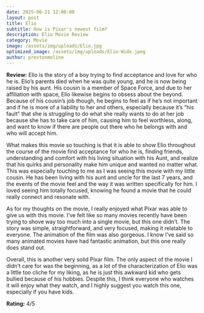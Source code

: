 ```yaml
---
date: 2025-06-21 12:00:00
layout: post
title: Elio
subtitle: How is Pixar's newest film?
description: Elio Movie Review
category: Movie
image: /assets/img/uploads/Elio.jpg
optimized_image: /assets/img/uploads/Elio-Wide.jpeg
author: prestonmoline
---
```


**Review:**
Elio is the story of a boy trying to find acceptance and love for who he is. Elio’s parents died when he was quite young, and he is now being raised by his aunt. His cousin is a member of Space Force, and due to her affiliation with space, Elio likewise begins to obsess about the beyond. Because of his cousin’s job though, he begins to feel as if he’s not important and if he is more of a liability to her and others, especially because it’s “his fault” that she is struggling to do what she really wants to do at her job because she has to take care of him, causing him to feel worthless, along, and want to know  if there are people out there who he belongs with and who will accept him.

What makes this movie so touching is that it is able to show Elio throughout the course of the movie find acceptance for who he is, finding friends, understanding and comfort with his living situation with his Aunt, and realize that his quirks and personality make him unique and wanted no matter what. This was especially touching to me as I was seeing this movie with my little cousin. He has been living with his aunt and uncle for the last 7 years, and the events of the movie feel and the way it was written specifically for him. I loved seeing him totally focused, knowing he found a movie that he could really connect and resonate with. 

As for my thoughts on the movie, I really enjoyed what Pixar was able to give us with this movie. I’ve felt like so many movies recently have been trying to shove way too much into a single movie, but this one didn’t. The story was simple, straightforward, and very focused, making it relatable to everyone. The animation of the film was also gorgeous. I know I’ve said so many animated movies have had fantastic animation, but this one really does stand out.

Overall, this is another very solid Pixar film. The only aspect of the movie I didn’t care for was the beginning, as a lot of the characterization of Elio was a little too cliche for my liking, as he is just this awkward kid who gets bullied because of his hobbies. Despite this, I think everyone who watches it will enjoy what they watch, and I highly suggest you watch this one, especially if you have kids.


**Rating:**
4/5
